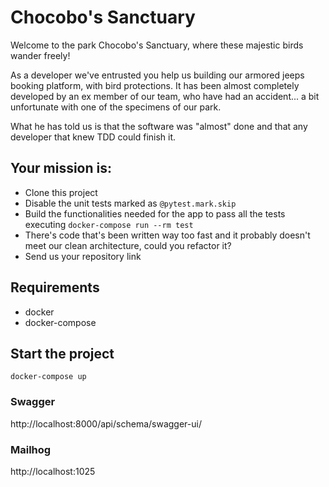 # Chocobo's Sanctuary

Welcome to the park Chocobo's Sanctuary, where these majestic birds wander freely!

As a developer we've entrusted you help us building our armored jeeps booking platform, with bird protections. It has been almost completely developed by an ex member of our team, who have had an accident... a bit unfortunate with one of the specimens of our park.

What he has told us is that the software was "almost" done and that any developer that knew TDD could finish it.

## Your mission is:

- Clone this project
- Disable the unit tests marked as `@pytest.mark.skip`
- Build the functionalities needed for the app to pass all the tests executing `docker-compose run --rm test`
- There's code that's been written way too fast and it probably doesn't meet our clean architecture, could you refactor it?
- Send us your repository link

## Requirements

- docker
- docker-compose

## Start the project

`docker-compose up`

### Swagger

http://localhost:8000/api/schema/swagger-ui/


### Mailhog

http://localhost:1025




